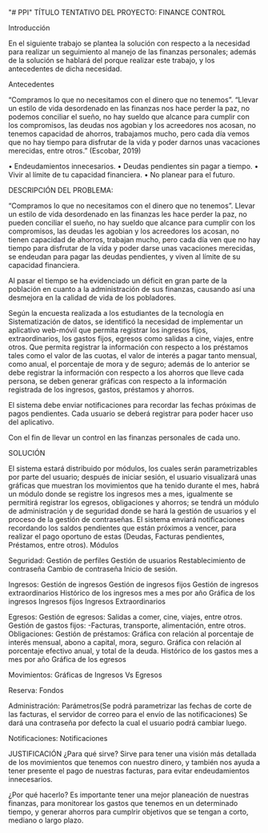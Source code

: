 "# PPI" 
TÍTULO TENTATIVO DEL PROYECTO:  FINANCE CONTROL

Introducción

En el siguiente trabajo se plantea la solución con respecto a la necesidad para realizar un seguimiento al manejo de las finanzas personales; además de la solución se hablará del porque realizar este trabajo, y los antecedentes de dicha necesidad.

Antecedentes

“Compramos lo que no necesitamos con el dinero que no tenemos”. 
“Llevar un estilo de vida desordenado en las finanzas nos hace perder la paz, no podemos conciliar el sueño, no hay sueldo que alcance para cumplir con los compromisos, las deudas nos agobian y los acreedores nos acosan, no tenemos capacidad de ahorros, trabajamos mucho, pero cada día vemos que no hay tiempo para disfrutar de la vida y poder darnos unas vacaciones merecidas, entre otros.” (Escobar, 2019)


•	Endeudamientos innecesarios.
•	Deudas pendientes sin pagar a tiempo.
•	Vivir al límite de tu capacidad financiera.
•	No planear para el futuro.

DESCRIPCIÓN DEL PROBLEMA:

“Compramos lo que no necesitamos con el dinero que no tenemos”.
Llevar un estilo de vida desordenado en las finanzas les hace perder la paz, no pueden conciliar el sueño, no hay sueldo que alcance para cumplir con los compromisos, las deudas les agobian y los acreedores los acosan, no tienen capacidad de ahorros, trabajan mucho, pero cada día ven que no hay tiempo para disfrutar de la vida y poder darse unas vacaciones merecidas, se endeudan para pagar las deudas pendientes, y viven al límite de su capacidad financiera.

Al pasar el tiempo se ha evidenciado un déficit en gran parte de la población en cuanto a la administración de sus finanzas, causando así una desmejora en la calidad de vida de los pobladores. 

Según la encuesta realizada a los estudiantes de la tecnología en Sistematización de datos, se identificó la necesidad de implementar un aplicativo web-móvil que permita registrar los ingresos fijos, extraordinarios, los gastos fijos, egresos como salidas a cine, viajes, entre otros. Que permita registrar la información con respecto a los préstamos tales como el valor de las cuotas, el valor de interés a pagar tanto mensual, como anual, el porcentaje de mora y de seguro; además de lo anterior se debe registrar la información con respecto a los ahorros que lleve cada persona, se deben generar gráficas con respecto a la información registrada de los ingresos, gastos, préstamos y ahorros.

El sistema debe enviar notificaciones para recordar las fechas próximas de pagos pendientes. Cada usuario se deberá registrar para poder hacer uso del aplicativo.

Con el fin de llevar un control en las finanzas personales de cada uno.

SOLUCIÓN 

El sistema estará distribuido por módulos, los cuales serán parametrizables por parte del usuario; después de iniciar sesión, el usuario visualizará unas gráficas que muestran los movimientos que ha tenido durante el mes, habrá un módulo donde se registre los ingresos mes a mes, igualmente se permitirá registrar los egresos, obligaciones y ahorros; se tendrá un módulo de administración y de seguridad donde se hará la gestión de usuarios y el proceso de la gestión de contraseñas.
El sistema enviará notificaciones recordando los saldos pendientes que están próximos a vencer, para realizar el pago oportuno de estas (Deudas, Facturas pendientes, Préstamos, entre otros).
Módulos

Seguridad:
Gestión de perfiles
Gestión de usuarios
Restablecimiento de contraseña
Cambio de contraseña
Inicio de sesión.

Ingresos:
Gestión de ingresos 
Gestión de ingresos fijos
Gestión de ingresos extraordinarios
Histórico de los ingresos mes a mes por año
Gráfica de los ingresos
Ingresos fijos 
Ingresos Extraordinarios

Egresos:
Gestión de egresos: Salidas a comer, cine, viajes, entre otros.
Gestión de gastos fijos: -Facturas, transporte, alimentación, entre otros.
Obligaciones: 
Gestión de préstamos: 
Gráfica con relación al porcentaje de interés mensual, abono a capital, mora, seguro.
 Gráfica con relación al porcentaje efectivo anual, y total de la deuda.
Histórico de los gastos mes a mes por año
Gráfica de los egresos

Movimientos:
Gráficas de Ingresos Vs Egresos

Reserva:
Fondos

Administración:
Parámetros(Se podrá parametrizar las fechas de corte de las facturas, el servidor de correo para el envío de las notificaciones)
Se dará una contraseña por defecto la cual el usuario podrá cambiar luego.

Notificaciones:
Notificaciones 


JUSTIFICACIÓN
¿Para qué sirve?
Sirve para tener una visión más detallada de los movimientos que tenemos con nuestro dinero, y también nos ayuda a tener presente el pago de nuestras facturas, para evitar endeudamientos innecesarios. 

¿Por qué hacerlo?
Es importante tener una mejor planeación de nuestras finanzas, para monitorear los gastos que tenemos en un determinado tiempo, y generar ahorros para cumplrir objetivos que se tengan a corto, mediano o largo plazo.

